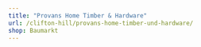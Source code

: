 ```yaml
---
title: "Provans Home Timber & Hardware"
url: /clifton-hill/provans-home-timber-und-hardware/
shop: Baumarkt
---
```


